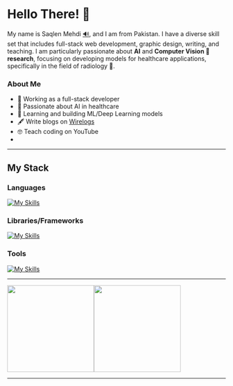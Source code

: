 # Hello There! 👋

My name is Saqlen Mehdi <a href="http://ipa-reader.xyz/?text=s%CA%8Cklen" title="tap to hear">🔊</a>, and I am from Pakistan. I have a diverse skill set that includes full-stack web development, graphic design, writing, and teaching. I am particularly passionate about **AI** and **Computer Vision 🤖 research**, focusing on developing models for healthcare applications, specifically in the field of radiology 🧬.


### About Me

 - ‍💼 Working as a full-stack developer
 - 🤖 Passionate about AI in healthcare
 - 🧠 Learning and building ML/Deep Learning models 
 - 🖋️ Write blogs on <a href="https://www.wirelogs.com">Wirelogs</a> 
 - 🤓 Teach coding on YouTube
 - 
<hr/>


## My Stack
### Languages

[![My Skills](https://skillicons.dev/icons?i=js,python,cpp,css,html,typescript,rust)](https://skillicons.dev)
### Libraries/Frameworks
[![My Skills](https://skillicons.dev/icons?i=nodejs,react,reactnative,nextjs,flask,ionic)](https://skillicons.dev)
### Tools
[![My Skills](https://skillicons.dev/icons?i=js,html,css,scss,typescript,nodejs,python,react,nextjs,flask,git)](https://skillicons.dev)

<hr/>
<div style="display:flex; gap:10">


<a href="https://github.com/mehdisaqlen">
  <img height=200 align="center" src="https://github-readme-stats.vercel.app/api?username=mehdisaqlen&show_icons=true&theme=tokyonight" />
</a>


<a href="https://github.com/mehdisaqlen">
  <img height=200 align="center" src="https://github-readme-stats.vercel.app/api/top-langs?username=mehdisaqlen&layout=compact&langs_count=8&card_width=320&theme=tokyonight" />
</a>



</div>
 <hr/>




